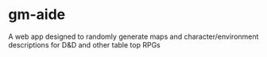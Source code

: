 # gm-aide
A web app designed to randomly generate maps and character/environment descriptions for D&amp;D and other table top RPGs

